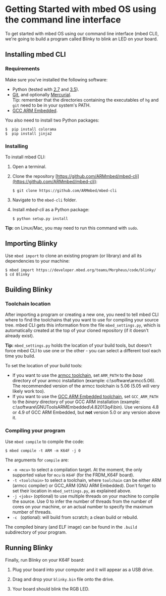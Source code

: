 # Getting Started with mbed OS using the command line interface

To get started with mbed OS using our command line interface (mbed CLI), we're going to build a program called Blinky to blink an LED on your board.

## Installing mbed CLI

### Requirements 

Make sure you’ve installed the following software:

* Python (tested with [2.7](https://www.python.org/download/releases/2.7/) and [3.5](https://www.python.org/downloads/release/python-350/)).
* [Git](https://git-scm.com/), and optionally [Mercurial](https://www.mercurial-scm.org/).</br>Tip: remember that the directories containing the executables of ``hg`` and ``git`` need to be in your system's PATH.
* [GCC ARM Embedded](https://launchpad.net/gcc-arm-embedded).

You also need to install two Python packages:

```
$  pip install colorama
$  pip install jinja2
```

### Installing

To install mbed CLI:

1. Open a terminal.

1. Clone the repository [https://github.com/ARMmbed/mbed-cli](https://github.com/ARMmbed/mbed-cli):

    ``$ git clone https://github.com/ARMmbed/mbed-cli``

1. Navigate to the ``mbed-cli`` folder.

1. Install *mbed-cli* as a Python package:

    ``$ python setup.py install`` 

<span class="tips">**Tip:** on Linux/Mac, you may need to run this command with ``sudo``.</span>

## Importing Blinky

Use `mbed import` to clone an existing program (or library) and all its dependencies to your machine:

```
$ mbed import https://developer.mbed.org/teams/Morpheus/code/blinky/
$ cd Blinky
```

## Building Blinky

### Toolchain location

After importing a program or creating a new one, you need to tell mbed CLI where to find the toolchains that you want to use for compiling your source tree. mbed CLI gets this information from the file `mbed_settings.py`, which is automatically created at the top of your cloned repository (if it doesn't already exist). 

<span class="tips">**Tip:** ``mbed_settings.py`` holds the location of your build tools, but doesn't force mbed CLI to use one or the other - you can select a different tool each time you build.</span>

To set the location of your build tools: 

* If you want to use the [armcc toolchain](https://developer.arm.com/products/software-development-tools/compilers/arm-compiler-5/downloads), set ``ARM_PATH`` to the *base* directory of your armcc installation (example: c:\software\armcc5.06). The recommended version of the armcc toolchain is 5.06 (5.05 will very likely work too).
* If you want to use the [GCC ARM Embedded toolchain](https://launchpad.net/gcc-arm-embedded), set ``GCC_ARM_PATH`` to the *binary* directory of your GCC ARM installation (example: c:\software\GNUToolsARMEmbedded\4.82013q4\bin). Use versions 4.8 or 4.9 of GCC ARM Embedded, but **not** version 5.0 or any version above it.

### Compiling your program

Use `mbed compile` to compile the code:

```
$ mbed compile -t ARM -m K64F -j 0
```

The arguments for `compile` are:

* `-m <mcu>` to select a compilation target. At the moment, the only supported value for `mcu` is `K64F` (for the FRDM_K64F board).
* `-t <toolchain>` to select a toolchain, where `toolchain` can be either ARM (armcc compiler) or GCC_ARM (GNU ARM Embedded). Don't forget to set their location in ``mbed_settings.py``, as explained above.
* `-j <jobs>` (optional) to use multiple threads on your machine to compile the source. Use 0 to infer the number of threads from the number of cores on your machine, or an actual number to specify the maximum number of threads.
* `-c ` (optional): will build from scratch; a clean build or rebuild.

The compiled binary (and ELF image) can be found in the `.build` subdirectory of your program.

## Running Blinky

Finally, run Blinky on your K64F board:

1. Plug your board into your computer and it will appear as a USB drive.

1. Drag and drop your ``blinky.bin`` file onto the drive. 

1. Your board should blink the RGB LED.
